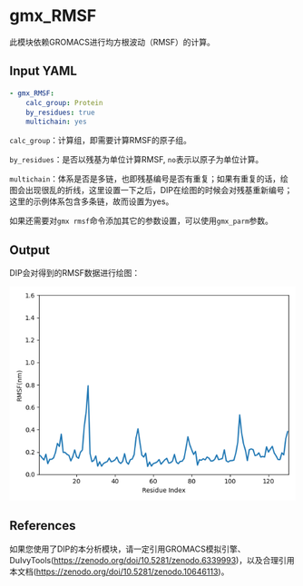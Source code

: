 # gmx_RMSF

此模块依赖GROMACS进行均方根波动（RMSF）的计算。

## Input YAML

```yaml
- gmx_RMSF:
    calc_group: Protein
    by_residues: true
    multichain: yes
```

`calc_group`：计算组，即需要计算RMSF的原子组。

`by_residues`：是否以残基为单位计算RMSF, `no`表示以原子为单位计算。

`multichain`：体系是否是多链，也即残基编号是否有重复；如果有重复的话，绘图会出现很乱的折线，这里设置一下之后，DIP在绘图的时候会对残基重新编号；这里的示例体系包含多条链，故而设置为yes。

如果还需要对`gmx rmsf`命令添加其它的参数设置，可以使用`gmx_parm`参数。

## Output

DIP会对得到的RMSF数据进行绘图：

![gmx_RMSF](static/gmx_RMSF.png)


## References

如果您使用了DIP的本分析模块，请一定引用GROMACS模拟引擎、DuIvyTools(https://zenodo.org/doi/10.5281/zenodo.6339993)，以及合理引用本文档(https://zenodo.org/doi/10.5281/zenodo.10646113)。
